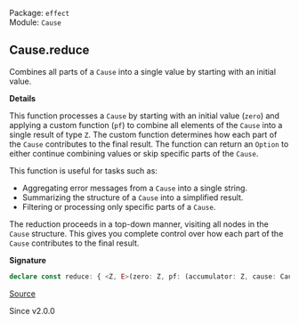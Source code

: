 Package: `effect`<br />
Module: `Cause`<br />

## Cause.reduce

Combines all parts of a `Cause` into a single value by starting with an
initial value.

**Details**

This function processes a `Cause` by starting with an initial value (`zero`)
and applying a custom function (`pf`) to combine all elements of the `Cause`
into a single result of type `Z`. The custom function determines how each
part of the `Cause` contributes to the final result. The function can return
an `Option` to either continue combining values or skip specific parts of the
`Cause`.

This function is useful for tasks such as:
- Aggregating error messages from a `Cause` into a single string.
- Summarizing the structure of a `Cause` into a simplified result.
- Filtering or processing only specific parts of a `Cause`.

The reduction proceeds in a top-down manner, visiting all nodes in the
`Cause` structure. This gives you complete control over how each part of the
`Cause` contributes to the final result.

**Signature**

```ts
declare const reduce: { <Z, E>(zero: Z, pf: (accumulator: Z, cause: Cause<E>) => Option.Option<Z>): (self: Cause<E>) => Z; <Z, E>(self: Cause<E>, zero: Z, pf: (accumulator: Z, cause: Cause<E>) => Option.Option<Z>): Z; }
```

[Source](https://github.com/Effect-TS/effect/tree/main/packages/effect/src/Cause.ts#L1280)

Since v2.0.0